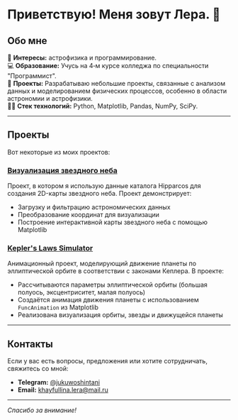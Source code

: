 # Приветствую! Меня зовут Лера. 🚀

## Обо мне 
🔭 **Интересы:** астрофизика и программирование.  
💻 **Образование:** Учусь на 4‑м курсе колледжа по специальности "Программист".  
🌌 **Проекты:** Разрабатываю небольшие проекты, связанные с анализом данных и моделированием физических процессов, особенно в области астрономии и астрофизики.  
👨‍💻 **Стек технологий:** Python, Matplotlib, Pandas, NumPy, SciPy.  

---

## Проекты
Вот некоторые из моих проектов:

### [Визуализация звездного неба](https://github.com/jukuwoshintani/sky_map)
Проект, в котором я использую данные каталога Hipparcos для создания 2D-карты звездного неба. Проект демонстрирует:
- Загрузку и фильтрацию астрономических данных
- Преобразование координат для визуализации
- Построение интерактивной карты звездного неба с помощью Matplotlib

### [Kepler's Laws Simulator](https://github.com/yourusername/keplers_simulator)
Анимационный проект, моделирующий движение планеты по эллиптической орбите в соответствии с законами Кеплера. В проекте:
- Рассчитываются параметры эллиптической орбиты (большая полуось, эксцентриситет, малая полуось)
- Создаётся анимация движения планеты с использованием `FuncAnimation` из Matplotlib
- Реализована визуализация орбиты, звезды и движущейся планеты

---

## Контакты
Если у вас есть вопросы, предложения или хотите сотрудничать, свяжитесь со мной:

- **Telegram:** [@jukuwoshintani](https://t.me/jukuwoshintani)
- **Email:** [khayfullina.lera@mail.ru](khayfullina.lera@mail.ru)

---

*Спасибо за внимание!*
